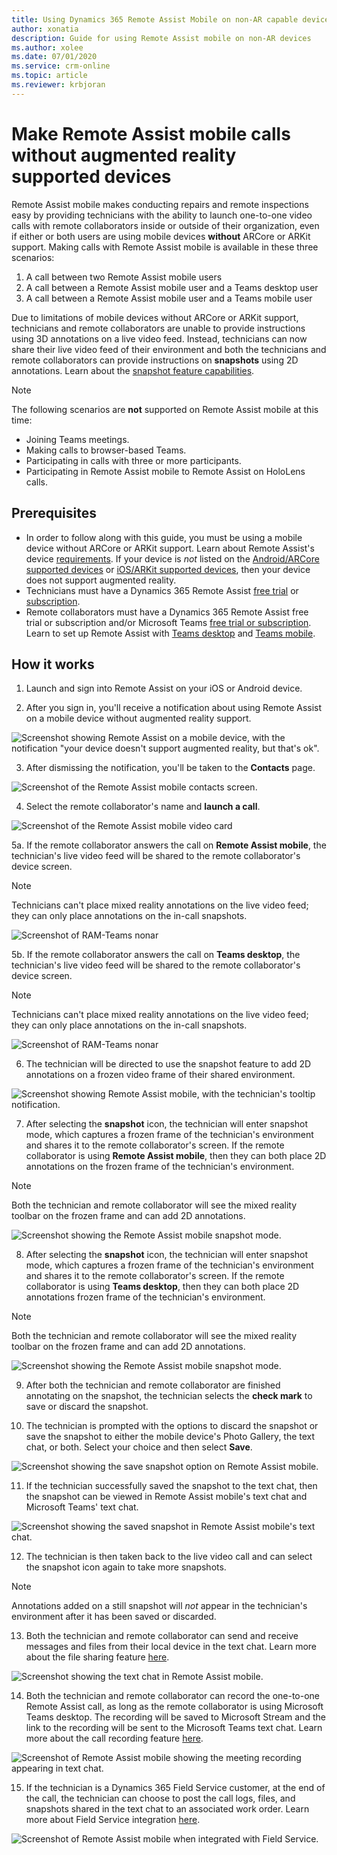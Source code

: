 ```yaml
---
title: Using Dynamics 365 Remote Assist Mobile on non-AR capable devices 
author: xonatia
description: Guide for using Remote Assist mobile on non-AR devices
ms.author: xolee
ms.date: 07/01/2020
ms.service: crm-online
ms.topic: article
ms.reviewer: krbjoran
---
```

# Make Remote Assist mobile calls without augmented reality supported devices

Remote Assist mobile makes conducting repairs and remote inspections easy by providing technicians with the ability to launch one-to-one video calls with remote collaborators inside or outside of their organization, even if either or both users are using mobile devices **without** ARCore or ARKit support. Making calls with Remote Assist mobile is available in these three scenarios: 
1. A call between two Remote Assist mobile users
2. A call between a Remote Assist mobile user and a Teams desktop user
3. A call between a Remote Assist mobile user and a Teams mobile user

Due to limitations of mobile devices without ARCore or ARKit support, technicians and remote collaborators are unable to provide instructions using 3D annotations on a live video feed. Instead, technicians can now share their live video feed of their environment and both the technicians and remote collaborators can provide instructions on **snapshots** using 2D annotations. Learn about the [snapshot feature capabilities](https://docs.microsoft.com/dynamics365/mixed-reality/remote-assist/mobile-app/annotate-snapshot). 

> [!NOTE] 
> The following scenarios are **not** supported on Remote Assist mobile at this time:
> - Joining Teams meetings.
> - Making calls to browser-based Teams.
> - Participating in calls with three or more participants.
> - Participating in Remote Assist mobile to Remote Assist on HoloLens calls.

## Prerequisites
- In order to follow along with this guide, you must be using a mobile device without ARCore or ARKit support. Learn about Remote Assist's device [requirements](https://docs.microsoft.com/dynamics365/mixed-reality/remote-assist/requirements). If your device is *not* listed on the [Android/ARCore supported devices](https://developers.google.com/ar/discover/supported-devices) or [iOS/ARKit supported devices](https://developers.google.com/ar/discover/supported-devices#ios), then your device does not support augmented reality. 
- Technicians must have a Dynamics 365 Remote Assist [free trial](https://docs.microsoft.com/dynamics365/mixed-reality/remote-assist/try-remote-assist) or [subscription](https://docs.microsoft.com/dynamics365/mixed-reality/remote-assist/buy-remote-assist).
- Remote collaborators must have a Dynamics 365 Remote Assist free trial or subscription and/or Microsoft Teams [free trial or subscription](https://www.microsoft.com/microsoft-365/microsoft-teams/group-chat-software). Learn to set up Remote Assist with [Teams desktop](https://docs.microsoft.com/dynamics365/mixed-reality/remote-assist/teams-pc-all) and [Teams mobile](https://docs.microsoft.com/dynamics365/mixed-reality/remote-assist/teams-mobile-all).

## How it works

1. Launch and sign into Remote Assist on your iOS or Android device.

2. After you sign in, you'll receive a notification about using Remote Assist on a mobile device without augmented reality support.

![Screenshot showing Remote Assist on a mobile device, with the notification "your device doesn't support augmented reality, but that's ok".](./media/2a.png "AR Notification")

3. After dismissing the notification, you'll be taken to the **Contacts** page.

![Screenshot of the Remote Assist mobile contacts screen.](./media/2b.png "Contacts")

4. Select the remote collaborator's name and **launch a call**.

![Screenshot of the Remote Assist mobile video card](./media/3a.png "Video Card")

5a. If the remote collaborator answers the call on **Remote Assist mobile**, the technician's live video feed will be shared to the remote collaborator's device screen. 

> [!NOTE]	
> Technicians can't place mixed reality annotations on the live video feed; they can only place annotations on the in-call snapshots.

![Screenshot of RAM-Teams nonar](../media/ram-ram-notoolbar.png "RAM-Teams")


5b. If the remote collaborator answers the call on **Teams desktop**, the technician's live video feed will be shared to the remote collaborator's device screen. 

> [!NOTE]	
> Technicians can't place mixed reality annotations on the live video feed; they can only place annotations on the in-call snapshots.

![Screenshot of RAM-Teams nonar](../media/ram-teams-notoolbar.png "RAM-Teams")

6. The technician will be directed to use the snapshot feature to add 2D annotations on a frozen video frame of their shared environment. 

![Screenshot showing Remote Assist mobile, with the technician's tooltip notification.](./media/01.05-call-nonar-1.png "Tool tip")

7. After selecting the **snapshot** icon, the technician will enter snapshot mode, which captures a frozen frame of the technician's environment and shares it to the remote collaborator's screen. If the remote collaborator is using **Remote Assist mobile**, then they can both place 2D annotations on the frozen frame of the technician's environment.

> [!NOTE]	
> Both the technician and remote collaborator will see the mixed reality toolbar on the frozen frame and can add 2D annotations.

![Screenshot showing the Remote Assist mobile snapshot mode.](../media/ram-ram-annotations.png "Snapshot mode")

8. After selecting the **snapshot** icon, the technician will enter snapshot mode, which captures a frozen frame of the technician's environment and shares it to the remote collaborator's screen. If the remote collaborator is using **Teams desktop**, then they can both place 2D annotations frozen frame of the technician's environment.

> [!NOTE]	
> Both the technician and remote collaborator will see the mixed reality toolbar on the frozen frame and can add 2D annotations.

![Screenshot showing the Remote Assist mobile snapshot mode.](../media/ram-teams-anno.png "Snapshot mode")

9. After both the technician and remote collaborator are finished annotating on the snapshot, the technician selects the **check mark** to save or discard the snapshot.

10. The technician is prompted with the options to discard the snapshot or save the snapshot to either the mobile device's Photo Gallery, the text chat, or both. Select your choice and then select **Save**.

![Screenshot showing the save snapshot option on Remote Assist mobile.](./media/7a.png "Save snapshot")

11. If the technician successfully saved the snapshot to the text chat, then the snapshot can be viewed in Remote Assist mobile's text chat and Microsoft Teams' text chat.

![Screenshot showing the saved snapshot in Remote Assist mobile's text chat.](./media/06.20-chat-image-portrait.png "Save successful?")

12. The technician is then taken back to the live video call and can select the snapshot icon again to take more snapshots.

> [!NOTE] 
> Annotations added on a still snapshot will *not* appear in the technician's environment after it has been saved or discarded.

13. Both the technician and remote collaborator can send and receive messages and  files from their local device in the text chat. Learn more about the file sharing feature [here](https://docs.microsoft.com/dynamics365/mixed-reality/remote-assist/mobile-app/file-sharing).

![Screenshot showing the text chat in Remote Assist mobile.](./media/06.21-chat-doc.png "Text chat")

14.  Both the technician and remote collaborator can record the one-to-one Remote Assist call, as long as the remote collaborator is using Microsoft Teams desktop. The recording will be saved to Microsoft Stream and the link to the recording will be sent to the Microsoft Teams text chat. Learn more about the call recording feature [here](https://docs.microsoft.com/dynamics365/mixed-reality/remote-assist/mobile-app/call-recording).

![Screenshot of Remote Assist mobile showing the meeting recording appearing in text chat.](./media/11b.png "Recording")

15. If the technician is a Dynamics 365 Field Service customer, at the end of the call, the technician can choose to post the call logs, files, and snapshots shared in the text chat to an associated work order. Learn more about Field Service integration [here](https://docs.microsoft.com/dynamics365/mixed-reality/remote-assist/mobile-app/fs-integration).

![Screenshot of Remote Assist mobile when integrated with Field Service.](./media/12.png "Field Service")
